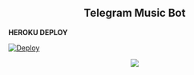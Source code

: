 <h2 align="center"> Telegram Music Bot 
</h2>


<b> HEROKU DEPLOY </b>

[![Deploy](https://www.herokucdn.com/deploy/button.svg)](https://heroku.com/deploy?template=https://github.com/RaviBey/MusicTagBot.git)


<p align="center">
  <img src="https://telegra.ph/file/7f6a1a5857267ec4a2a2d.jpg">
</p>
